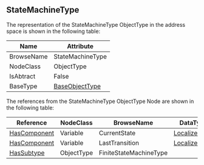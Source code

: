 <!-- objecttype -->
## StateMachineType
The representation of the StateMachineType ObjectType in the address space is shown in the following table:  

|Name|Attribute|
|---|---|
|BrowseName|StateMachineType|
|NodeClass|ObjectType|
|IsAbtract|False|
|BaseType|[BaseObjectType](../../../Part5/ObjectTypes/BaseObjectType/readme.md)|

The references from the StateMachineType ObjectType Node are shown in the following table:  

|Reference|NodeClass|BrowseName|DataType|TypeDefinition|ModellingRule|
|---|---|---|---|---|---|
|[HasComponent](../../../Part3/ReferenceTypes/HasComponent/readme.md)|Variable|CurrentState|[LocalizedText](../../../Part3/DataTypes/LocalizedText/readme.md)|[StateVariableType](../../Part5/VariableTypes/StateVariableType/readme.md)|[Mandatory](../../Objects/Mandatory/readme.md)|
|[HasComponent](../../../Part3/ReferenceTypes/HasComponent/readme.md)|Variable|LastTransition|[LocalizedText](../../../Part3/DataTypes/LocalizedText/readme.md)|[TransitionVariableType](../../Part5/VariableTypes/TransitionVariableType/readme.md)|[Optional](../../Objects/Optional/readme.md)|
|[HasSubtype](../../../Part3/ReferenceTypes/HasSubtype/readme.md)|ObjectType|FiniteStateMachineType||||

